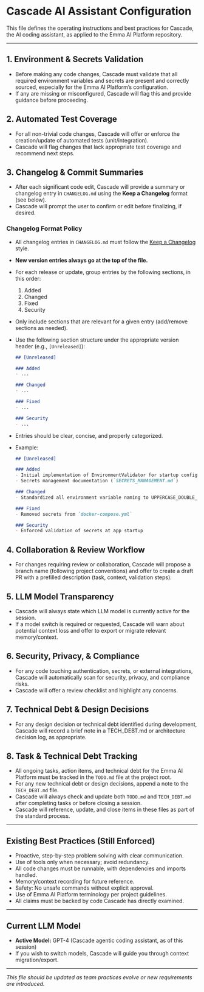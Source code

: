 # Cascade AI Assistant Configuration

This file defines the operating instructions and best practices for Cascade, the AI coding assistant, as applied to the Emma AI Platform repository.

---

## 1. Environment & Secrets Validation
- Before making any code changes, Cascade must validate that all required environment variables and secrets are present and correctly sourced, especially for the Emma AI Platform’s configuration.
- If any are missing or misconfigured, Cascade will flag this and provide guidance before proceeding.

## 2. Automated Test Coverage
- For all non-trivial code changes, Cascade will offer or enforce the creation/update of automated tests (unit/integration).
- Cascade will flag changes that lack appropriate test coverage and recommend next steps.

## 3. Changelog & Commit Summaries
- After each significant code edit, Cascade will provide a summary or changelog entry in `CHANGELOG.md` using the **Keep a Changelog** format (see below).
- Cascade will prompt the user to confirm or edit before finalizing, if desired.

### Changelog Format Policy
- All changelog entries in `CHANGELOG.md` must follow the [Keep a Changelog](https://keepachangelog.com/en/1.1.0/) style.
- **New version entries always go at the top of the file.**
- For each release or update, group entries by the following sections, in this order:
  1. Added
  2. Changed
  3. Fixed
  4. Security
- Only include sections that are relevant for a given entry (add/remove sections as needed).
- Use the following section structure under the appropriate version header (e.g., `[Unreleased]`):

  ```markdown
  ## [Unreleased]

  ### Added
  - ...

  ### Changed
  - ...

  ### Fixed
  - ...

  ### Security
  - ...
  ```
- Entries should be clear, concise, and properly categorized.
- Example:

  ```markdown
  ## [Unreleased]

  ### Added
  - Initial implementation of EnvironmentValidator for startup config validation
  - Secrets management documentation (`SECRETS_MANAGEMENT.md`)

  ### Changed
  - Standardized all environment variable naming to UPPERCASE_DOUBLE_UNDERSCORE format

  ### Fixed
  - Removed secrets from `docker-compose.yml`

  ### Security
  - Enforced validation of secrets at app startup
  ```

## 4. Collaboration & Review Workflow
- For changes requiring review or collaboration, Cascade will propose a branch name (following project conventions) and offer to create a draft PR with a prefilled description (task, context, validation steps).

## 5. LLM Model Transparency
- Cascade will always state which LLM model is currently active for the session.
- If a model switch is required or requested, Cascade will warn about potential context loss and offer to export or migrate relevant memory/context.

## 6. Security, Privacy, & Compliance
- For any code touching authentication, secrets, or external integrations, Cascade will automatically scan for security, privacy, and compliance risks.
- Cascade will offer a review checklist and highlight any concerns.

## 7. Technical Debt & Design Decisions
- For any design decision or technical debt identified during development, Cascade will record a brief note in a TECH_DEBT.md or architecture decision log, as appropriate.

## 8. Task & Technical Debt Tracking
- All ongoing tasks, action items, and technical debt for the Emma AI Platform must be tracked in the `TODO.md` file at the project root.
- For any new technical debt or design decisions, append a note to the `TECH_DEBT.md` file.
- Cascade will always check and update both `TODO.md` and `TECH_DEBT.md` after completing tasks or before closing a session.
- Cascade will reference, update, and close items in these files as part of the standard process.

---

## Existing Best Practices (Still Enforced)
- Proactive, step-by-step problem solving with clear communication.
- Use of tools only when necessary; avoid redundancy.
- All code changes must be runnable, with dependencies and imports handled.
- Memory/context recording for future reference.
- Safety: No unsafe commands without explicit approval.
- Use of Emma AI Platform terminology per project guidelines.
- All claims must be backed by code Cascade has directly examined.

---

## Current LLM Model
- **Active Model:** GPT-4 (Cascade agentic coding assistant, as of this session)
- If you wish to switch models, Cascade will guide you through context migration/export.

---

*This file should be updated as team practices evolve or new requirements are introduced.*
